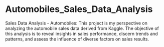 # Automobiles_Sales_Data_Analysis
Sales Data Analysis - Automobiles:
This project is my perspective on analyzing the automobile sales data derived from Kaggle. 
The objective of this analysis is to reveal insights in sales performance, discern trends and patterns, and assess the influence of diverse factors on sales results.
